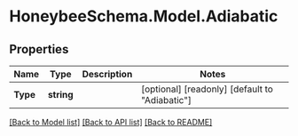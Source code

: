 
# HoneybeeSchema.Model.Adiabatic

## Properties

Name | Type | Description | Notes
------------ | ------------- | ------------- | -------------
**Type** | **string** |  | [optional] [readonly] [default to "Adiabatic"]

[[Back to Model list]](../README.md#documentation-for-models)
[[Back to API list]](../README.md#documentation-for-api-endpoints)
[[Back to README]](../README.md)

